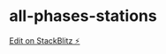 # all-phases-stations

[Edit on StackBlitz ⚡️](https://stackblitz.com/edit/all-phase2-station-locations-vgamkp)
